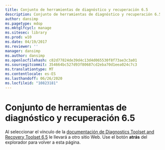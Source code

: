 ```yaml
---
title: Conjunto de herramientas de diagnóstico y recuperación 6.5
description: Conjunto de herramientas de diagnóstico y recuperación 6.5
author: dansimp
ms.pagetype: mdop
ms.mktglfcycl: manage
ms.sitesec: library
ms.prod: w10
ms.date: 04/19/2017
ms.reviewer: ''
manager: dansimp
ms.author: dansimp
ms.openlocfilehash: c82d77824de39d4c13d4d065530f8f73ae3c3a01
ms.sourcegitcommit: 354664bc527d93f80687cd2eba70d1eea024c7c3
ms.translationtype: MT
ms.contentlocale: es-ES
ms.lasthandoff: 06/26/2020
ms.locfileid: "10823181"
---
```

# Conjunto de herramientas de diagnóstico y recuperación 6.5

Al seleccionar el vínculo de la [documentación de Diagnostics Toolset and Recovery Toolset 6,5](https://technet.microsoft.com/library/jj713388.aspx) le llevará a otro sitio Web. Use el botón **atrás** del explorador para volver a esta página.   
